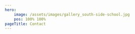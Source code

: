 ```yaml
---
hero: 
    image: /assets/images/gallery_south-side-school.jpg
    pos: 100% 100%
pageTitle: Contact
---
```

